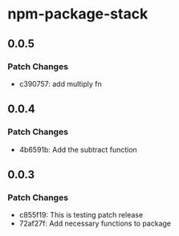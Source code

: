 # npm-package-stack

## 0.0.5

### Patch Changes

- c390757: add multiply fn

## 0.0.4

### Patch Changes

- 4b6591b: Add the subtract function

## 0.0.3

### Patch Changes

- c855f19: This is testing patch release
- 72af27f: Add necessary functions to package
